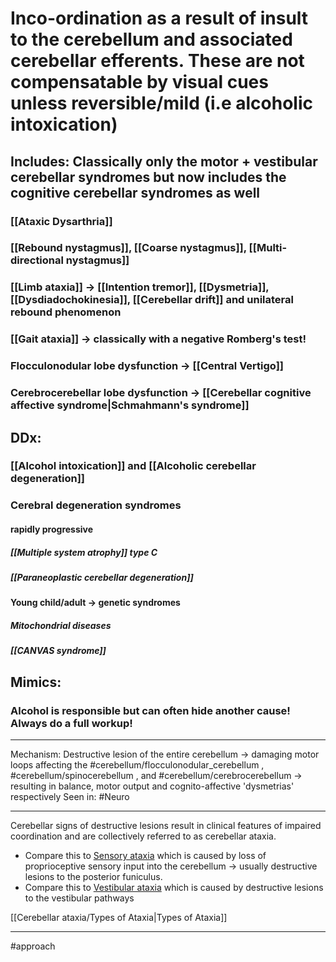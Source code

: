 # Inco-ordination as a result of insult to the cerebellum and associated cerebellar efferents. These are not compensatable by visual cues unless reversible/mild (i.e alcoholic intoxication)
## Includes: Classically only the motor + vestibular cerebellar syndromes but now includes the cognitive cerebellar syndromes as well 
### [[Ataxic Dysarthria]]
### [[Rebound nystagmus]], [[Coarse nystagmus]], [[Multi-directional nystagmus]]
### [[Limb ataxia]] -> [[Intention tremor]], [[Dysmetria]], [[Dysdiadochokinesia]], [[Cerebellar drift]] and unilateral rebound phenomenon 
### [[Gait ataxia]] -> classically with a negative Romberg's test!
### Flocculonodular lobe dysfunction -> [[Central Vertigo]]
### Cerebrocerebellar lobe dysfunction -> [[Cerebellar cognitive affective syndrome|Schmahmann's syndrome]]

## DDx:
### [[Alcohol intoxication]] and [[Alcoholic cerebellar degeneration]]
### Cerebral degeneration syndromes
#### rapidly progressive
##### [[Multiple system atrophy]] type C 
##### [[Paraneoplastic cerebellar degeneration]]
#### Young child/adult -> genetic syndromes
##### Mitochondrial diseases
##### [[CANVAS syndrome]]
## Mimics:
### Alcohol is responsible but can often hide another cause! **Always do a full workup!**

---
Mechanism: Destructive lesion of the entire cerebellum -> damaging motor loops affecting the #cerebellum/flocculonodular_cerebellum , #cerebellum/spinocerebellum , and #cerebellum/cerebrocerebellum -> resulting in balance, motor output and cognito-affective 'dysmetrias' respectively
Seen in: #Neuro 

---

Cerebellar signs of destructive lesions result in clinical features of impaired coordination and are collectively referred to as cerebellar ataxia.

- Compare this to [Sensory ataxia](Sensory%20ataxia%20af201817677746f09578e5ce6af573cf.md) which is caused by loss of proprioceptive sensory input into the cerebellum → usually destructive lesions to the posterior funiculus.
- Compare this to [Vestibular ataxia](Vestibular%20ataxia%20179aa9f27f2b4eb3ada5086c0a870df8.md) which is caused by destructive lesions to the vestibular pathways

[[Cerebellar ataxia/Types of Ataxia|Types of Ataxia]]

---
#approach 